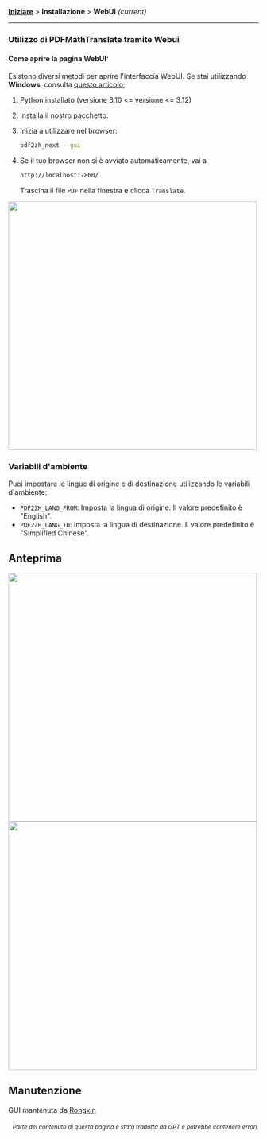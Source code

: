 [**Iniziare**](./getting-started.md) > **Installazione** > **WebUI** _(current)_

---

### Utilizzo di PDFMathTranslate tramite Webui

#### Come aprire la pagina WebUI:

Esistono diversi metodi per aprire l'interfaccia WebUI. Se stai utilizzando **Windows**, consulta [questo articolo](./INSTALLATION_winexe.md);

1. Python installato (versione 3.10 <= versione <= 3.12)

2. Installa il nostro pacchetto:

3. Inizia a utilizzare nel browser:

    ```bash
    pdf2zh_next --gui
    ```

4. Se il tuo browser non si è avviato automaticamente, vai a

    ```bash
    http://localhost:7860/
    ```

    Trascina il file `PDF` nella finestra e clicca `Translate`.

<!-- <img src="./images/gui.gif" width="500"/> -->
<img src='./../images/gui.gif' width="500"/>

### Variabili d'ambiente

Puoi impostare le lingue di origine e di destinazione utilizzando le variabili d'ambiente:

- `PDF2ZH_LANG_FROM`: Imposta la lingua di origine. Il valore predefinito è "English".
- `PDF2ZH_LANG_TO`: Imposta la lingua di destinazione. Il valore predefinito è "Simplified Chinese".

## Anteprima

<img src="./../images/before.png" width="500"/>
<img src="./../images/after.png" width="500"/>

## Manutenzione

GUI mantenuta da [Rongxin](https://github.com/reycn)

<div align="right"> 
<h6><small>Parte del contenuto di questa pagina è stata tradotta da GPT e potrebbe contenere errori.</small></h6>